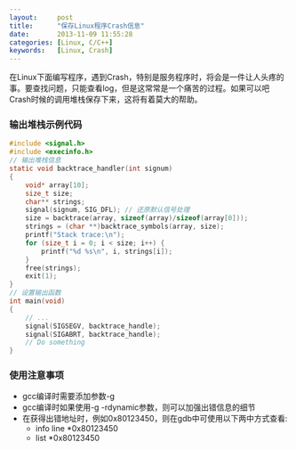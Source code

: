 ```yaml
---
layout:     post
title:      "保存Linux程序Crash信息"
date:       2013-11-09 11:55:28
categories: [Linux, C/C++]
keywords:   [Linux, Crash]
---
```


在Linux下面编写程序，遇到Crash，特别是服务程序时，将会是一件让人头疼的事。要查找问题，只能查看log，但是这常常是一个痛苦的过程。如果可以吧Crash时候的调用堆栈保存下来，这将有着莫大的帮助。
<!--more-->

### 输出堆栈示例代码

```c
#include <signal.h>
#include <execinfo.h>
// 输出堆栈信息
static void backtrace_handler(int signum)
{
	void* array[10];
	size_t size;
	char** strings;
	signal(signum, SIG_DFL); // 还原默认信号处理
	size = backtrace(array, sizeof(array)/sizeof(array[0]));
	strings = (char **)backtrace_symbols(array, size);
	printf("Stack trace:\n");
	for (size_t i = 0; i < size; i++) {
		printf("%d %s\n", i, strings[i]);
	}
	free(strings);
	exit(1);
}
// 设置输出函数
int main(void)
{
	// ...
	signal(SIGSEGV, backtrace_handle);
	signal(SIGABRT, backtrace_handle);
	// Do something
}
```

### 使用注意事项

- gcc编译时需要添加参数-g
- gcc编译时如果使用-g -rdynamic参数，则可以加强出错信息的细节
- 在获得出错地址时，例如0x80123450，则在gdb中可使用以下两中方式查看:
	+ info line *0x80123450
	+ list *0x80123450
